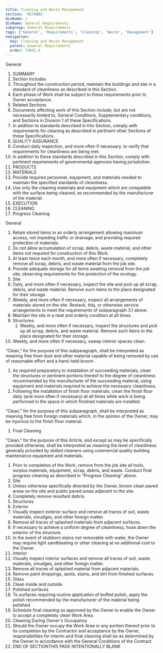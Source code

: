```yaml
---
title: Cleaning and Waste Management
section: '0174002'
divNumb: 1
divName: General Requirements
subgroup: General Requirements
tags: ['General', 'Requirements', 'Cleaning', 'Waste', 'Management']
navigation:
  key: Cleaning and Waste Management
  parent: General Requirements
  order: 74002.0
---
```



General
   1. SUMMARY
   1. Section Includes
   1. Throughout the construction period, maintain the buildings and site in a standard of cleanliness as described in this Section.
   1. Each phase of Work shall be subject to these requirements prior to Owner acceptance.
   1. Related Sections
   1. Documents affecting work of this Section include, but are not necessarily limited to, General Conditions, Supplementary conditions, and Sections in Division 1 of these Specifications.
   1. In addition to standards described in this Section, comply with requirements for cleaning as described in pertinent other Sections of these Specifications.
   1. QUALITY ASSURANCE
   1. Conduct daily inspection, and more often if necessary, to verify that requirements for cleanliness are being met.
   1. In addition to these standards described in this Section, comply with pertinent requirements of governmental agencies having jurisdiction.
   1. PRODUCTS
   1. MATERIALS
   1. Provide required personnel, equipment, and materials needed to maintain the specified standards of cleanliness.
   1. Use only the cleaning materials and equipment which are compatible with the surface being cleaned, as recommended by the manufacturer of the material.
   1. EXECUTION
   1. CLEANING
   1. Progress Cleaning

General
   1. Retain stored items in an orderly arrangement allowing maximum access, not impeding traffic or drainage, and providing required protection of materials.
   1. Do not allow accumulation of scrap, debris, waste material, and other items not required for construction of this Work.
   1. At least twice each month, and more often if necessary, completely remove all scrap, debris, and waste material from the job site.
   1. Provide adequate storage for all items awaiting removal from the job site, observing requirements for fire protection of the ecology.
   1. Site
   1. Daily, and more often if necessary, inspect the site and pick up all scrap, debris, and waste material. Remove such items to the place designated for their storage.
   1. Weekly, and more often if necessary, inspect all arrangements of materials stored on the site. Restack, tidy, or otherwise service arrangements to meet the requirements of subparagraph 3.1 above.
   1. Maintain the site in a neat and orderly condition at all times.
   1. Structures:
      1. Weekly, and more often if necessary, inspect the structures and pick up all scrap, debris, and waste material. Remove such items to the place designated for their storage.
   1. Weekly, and more often if necessary, sweep interior spaces clean.

"Clean," for the purpose of this subparagraph, shall be interpreted as meaning free from dust and other material capable of being removed by use of reasonable effort and a hand-held broom.
   1. As required preparatory to installation of succeeding materials, clean the structures or pertinent portions thereof to the degree of cleanliness recommended by the manufacturer of the succeeding material, using equipment and materials required to achieve the necessary cleanliness.
   1. Following the installation of finish floor materials, clean the finish floor daily (and more often if necessary) at all times while work is being performed in the space in which finished materials are installed.

"Clean," for the purpose of this subparagraph, shall be interpreted as meaning free from foreign materials which, in the opinion of the Owner, may be injurious to the finish floor material.
   1. Final Cleaning

"Clean," for the purpose of this Article, and except as may be specifically provided otherwise, shall be interpreted as meaning the level of cleanliness generally provided by skilled cleaners using commercial quality building maintenance equipment and materials.
   1. Prior to completion of the Work, remove from the job site all tools, surplus materials, equipment, scrap, debris, and waste. Conduct final progress cleaning as described in "Progress Cleaning" above.
   1. Site
   1. Unless otherwise specifically directed by the Owner, broom clean paved areas on the site and public paved areas adjacent to the site.
   1. Completely remove resultant debris.
   1. Structures
   1. Exterior
   1. Visually inspect exterior surface and remove all traces of soil, waste materials, smudges, and other foreign matter.
   1. Remove all traces of splashed materials from adjacent surfaces.
   1. If necessary to achieve a uniform degree of cleanliness, hose down the exterior of the structure.
   1. In the event of stubborn stains not removable with water, the Owner may require light sandblasting or other cleaning at no additional cost to the Owner.
   1. Interior
   1. Visually inspect interior surfaces and remove all traces of soil, waste materials, smudges, and other foreign matter.
   1. Remove all traces of splashed material from adjacent materials.
   1. Remove paint droppings, spots, stains, and dirt from finished surfaces.
   1. Glass
   1. Clean inside and outside.
   1. Polished surfaces
   1. To surfaces requiring routine application of buffed polish, apply the polish recommended by the manufacturer of the material being polished.
   1. Schedule final cleaning as approved by the Owner to enable the Owner to accept a completely clean Work Area.
   1. Cleaning During Owner's Occupancy
   1. Should the Owner occupy the Work Area or any portion thereof prior to its completion by the Contractor and acceptance by the Owner, responsibilities for interim and final cleaning shall be as determined by the Owner in accordance with the General Conditions of the Contract.
1. END OF SECTIONTHIS PAGE INTENTIONALLY BLANK

